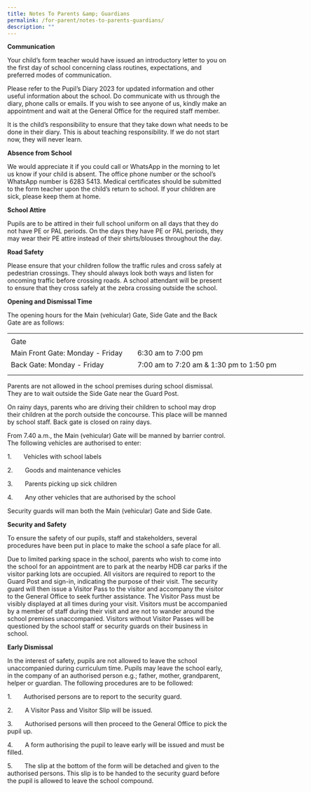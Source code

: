```yaml
---
title: Notes To Parents &amp; Guardians
permalink: /for-parent/notes-to-parents-guardians/
description: ""
---
```

**Communication**

Your child’s form teacher would have issued an introductory letter to you on the first day of school concerning class routines, expectations, and preferred modes of communication.

Please refer to the Pupil’s Diary 2023 for updated information and other useful information about the school. Do communicate with us through the diary, phone calls or emails. If you wish to see anyone of us, kindly make an appointment and wait at the General Office for the required staff member.

It is the child’s responsibility to ensure that they take down what needs to be done in their diary. This is about teaching responsibility. If we do not start now, they will never learn.

**Absence from School**

We would appreciate it if you could call or WhatsApp in the morning to let us know if your child is absent. The office phone number or the school’s WhatsApp number is 6283 5413. Medical certificates should be submitted to the form teacher upon the child’s return to school. If your children are sick, please keep them at home.

**School Attire**

Pupils are to be attired in their full school uniform on all days that they do not have PE or PAL periods. On the days they have PE or PAL periods, they may wear their PE attire instead of their shirts/blouses throughout the day.&nbsp;

**Road Safety**

Please ensure that your children follow the traffic rules and cross safely at pedestrian crossings. They should always look both ways and listen for oncoming traffic before crossing roads. A school attendant will be present to ensure that they cross safely at the zebra crossing outside the school.

**Opening and Dismissal Time**&nbsp;

The opening hours for the Main (vehicular) Gate, Side Gate and the Back Gate are as follows:

<table border="0" cellpadding="0" cellspacing="0" width="675" style="border-collapse:
 collapse;width:507pt"><colgroup><col width="285" style="mso-width-source:userset;mso-width-alt:10422;width:214pt"> <col width="390" style="mso-width-source:userset;mso-width-alt:14262;width:293pt"></colgroup><tbody><tr height="5" style="mso-height-source:userset;height:3.75pt"><td height="5" width="285" style="height:3.75pt;width:214pt"><a name="RANGE!F3:G7"></a></td><td width="390" style="width:293pt"></td></tr><tr height="21" style="height:15.75pt"><td colspan="2" height="21" class="xl68" style="height:15.75pt">Gate</td></tr><tr height="21" style="height:15.75pt"><td height="21" class="xl70" width="285" style="height:15.75pt;width:214pt">Main Front Gate: Monday - Friday&nbsp;&nbsp;</td><td class="xl69" style="border-top:none">6:30 am to 7:00 pm &nbsp; &nbsp; &nbsp; &nbsp; &nbsp; &nbsp; &nbsp; &nbsp; &nbsp; &nbsp; &nbsp; &nbsp;</td></tr><tr height="21" style="height:15.75pt"><td height="21" class="xl71" width="285" style="height:15.75pt;width:214pt">Back Gate: Monday - Friday&nbsp; &nbsp;</td><td class="xl72" width="390" style="border-top:none;width:293pt;outline: 0px;
  margin-right:0px;padding-bottom:2px;padding-top:2px"><div style="outline: 0px;line-height:22.4px;margin-right:0px;padding-bottom:
  0px;padding-top:0px">7:00 am to 7:20 am &amp; 1:30 pm to 1:50 pm</div></td></tr><tr height="10" style="mso-height-source:userset;height:7.5pt"><td height="10" class="xl66" style="height:7.5pt"></td><td class="xl67" width="390" style="width:293pt"></td></tr></tbody></table>

Parents are not allowed in the school premises during school dismissal. They are to wait outside the Side Gate near the Guard Post.

On rainy days, parents who are driving their children to school may drop their children at the porch outside the concourse. This place will be manned by school staff. Back gate is closed on rainy days.

From 7.40 a.m., the Main (vehicular) Gate will be manned by barrier control. The following vehicles are authorised to enter:

1.&nbsp;&nbsp;&nbsp;&nbsp;&nbsp;&nbsp; Vehicles with school labels

2.&nbsp;&nbsp;&nbsp;&nbsp;&nbsp;&nbsp; Goods and maintenance vehicles

3.&nbsp;&nbsp;&nbsp;&nbsp;&nbsp;&nbsp; Parents picking up sick children

4.&nbsp;&nbsp;&nbsp;&nbsp;&nbsp;&nbsp; Any other vehicles that are authorised by the school

Security guards will man both the Main (vehicular) Gate and Side Gate.

**Security and Safety**&nbsp;

To ensure the safety of our pupils, staff and stakeholders, several procedures have been put in place to make the school a safe place for all.&nbsp;

Due to limited parking space in the school, parents who wish to come into the school for an appointment are to park at the nearby HDB car parks if the visitor parking lots are occupied. All visitors are required to report to the Guard Post and sign-in, indicating the purpose of their visit. The security guard will then issue a Visitor Pass to the visitor and accompany the visitor to the General Office to seek further assistance. The Visitor Pass must be visibly displayed at all times during your visit. Visitors must be accompanied by a member of staff during their visit and are not to wander around the school premises unaccompanied. Visitors without Visitor Passes will be questioned by the school staff or security guards on their business in school.

**Early Dismissal**

In the interest of safety, pupils are not allowed to leave the school unaccompanied during curriculum time. Pupils may leave the school early, in the company of an authorised person e.g.; father, mother, grandparent, helper or guardian. The following procedures are to be followed:

1.&nbsp;&nbsp;&nbsp;&nbsp;&nbsp;&nbsp; Authorised persons are to report to the security guard.

2.&nbsp;&nbsp;&nbsp;&nbsp;&nbsp;&nbsp; A Visitor Pass and Visitor Slip will be issued.

3.&nbsp;&nbsp;&nbsp;&nbsp;&nbsp;&nbsp; Authorised persons will then proceed to the General Office to pick the pupil up.

4.&nbsp;&nbsp;&nbsp;&nbsp;&nbsp;&nbsp; A form authorising the pupil to leave early will be issued and must be filled.

5.&nbsp;&nbsp;&nbsp;&nbsp;&nbsp;&nbsp; The slip at the bottom of the form will be detached and given to the authorised persons. This slip is to be handed to the security guard before the pupil is allowed to leave the school compound.